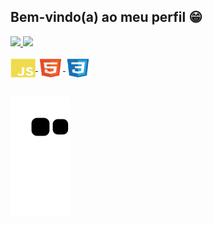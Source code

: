 ## Bem-vindo(a) ao meu perfil 😁

 <div>
   <a href="https://github.com/HenriqueDummer">
   <img height="180em" src="https://github-readme-stats.vercel.app/api?username=HenriqueDummer&show_icons=true&theme=tokyonight&include_all_commits=true&count_private=true"/>
   <img height="180em" src="https://github-readme-stats.vercel.app/api/top-langs/?username=HenriqueDummer&layout=compact&langs_count=6&theme=tokyonight"/>

</div>
<div style="display: inline_block"><br>
  <img align="center" alt="Js" height="30" width="40" src="https://raw.githubusercontent.com/devicons/devicon/master/icons/javascript/javascript-plain.svg">
  <img align="center" alt="HTML" height="30" width="40" src="https://raw.githubusercontent.com/devicons/devicon/master/icons/html5/html5-original.svg">
  <img align="center" alt="CSS" height="30" width="40" src="https://raw.githubusercontent.com/devicons/devicon/master/icons/css3/css3-original.svg">
</div>
 
 <br>
 
<div> 
 
  ![Snake animation](https://github.com/HenriqueDummer/HenriqueDummer/blob/output/github-contribution-grid-snake.svg)

</div>
